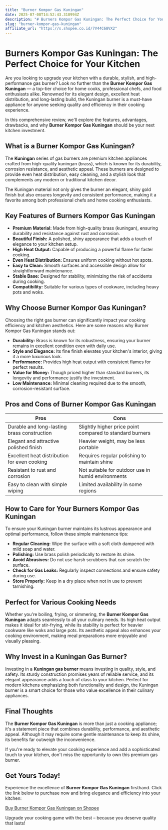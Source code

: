 ```yaml
---
title: "Burner Kompor Gas Kuningan"
date: 2025-07-08T14:52:43.318994Z
description: "# Burners Kompor Gas Kuningan: The Perfect Choice for Your Kitchen..."
slug: "burner-kompor-gas-kuningan"
affiliate_url: "https://s.shopee.co.id/7V44C68VX2"
---
```

# Burners Kompor Gas Kuningan: The Perfect Choice for Your Kitchen

Are you looking to upgrade your kitchen with a durable, stylish, and high-performance gas burner? Look no further than the **Burner Kompor Gas Kuningan** — a top-tier choice for home cooks, professional chefs, and food enthusiasts alike. Renowned for its elegant design, excellent heat distribution, and long-lasting build, the Kuningan burner is a must-have appliance for anyone seeking quality and efficiency in their cooking experience.

In this comprehensive review, we'll explore the features, advantages, drawbacks, and why **Burner Kompor Gas Kuningan** should be your next kitchen investment.

## What is a Burner Kompor Gas Kuningan?

The **Kuningan** series of gas burners are premium kitchen appliances crafted from high-quality kuningan (brass), which is known for its durability, corrosion resistance, and aesthetic appeal. These burners are designed to provide even heat distribution, easy cleaning, and a stylish look that complements any modern or traditional kitchen decor.

The Kuningan material not only gives the burner an elegant, shiny gold finish but also ensures longevity and consistent performance, making it a favorite among both professional chefs and home cooking enthusiasts.

## Key Features of Burners Kompor Gas Kuningan

- **Premium Material:** Made from high-quality brass (kuningan), ensuring durability and resistance against rust and corrosion.
- **Beautiful Finish:** A polished, shiny appearance that adds a touch of elegance to your kitchen setup.
- **High Heat Output:** Capable of producing a powerful flame for faster cooking.
- **Even Heat Distribution:** Ensures uniform cooking without hot spots.
- **Easy to Clean:** Smooth surfaces and accessible design allow for straightforward maintenance.
- **Stable Base:** Designed for stability, minimizing the risk of accidents during cooking.
- **Compatibility:** Suitable for various types of cookware, including heavy pots and woks.

## Why Choose Burner Kompor Gas Kuningan?

Choosing the right gas burner can significantly impact your cooking efficiency and kitchen aesthetics. Here are some reasons why Burner Kompor Gas Kuningan stands out:

- **Durability:** Brass is known for its robustness, ensuring your burner remains in excellent condition even with daily use.
- **Style and Elegance:** Its fine finish elevates your kitchen's interior, giving it a more luxurious look.
- **Performance:** Provides high heat output with consistent flames for perfect results.
- **Value for Money:** Though priced higher than standard burners, its longevity and performance justify the investment.
- **Low Maintenance:** Minimal cleaning required due to the smooth, corrosion-resistant surface.

## Pros and Cons of Burner Kompor Gas Kuningan

| **Pros**                                          | **Cons**                                          |
|--------------------------------------------------|--------------------------------------------------|
| Durable and long-lasting brass construction    | Slightly higher price point compared to standard burners |
| Elegant and attractive polished finish        | Heavier weight, may be less portable           |
| Excellent heat distribution for even cooking | Requires regular polishing to maintain shine   |
| Resistant to rust and corrosion               | Not suitable for outdoor use in humid environments |
| Easy to clean with simple wiping               | Limited availability in some regions           |

## How to Care for Your Burners Kompor Gas Kuningan

To ensure your Kuningan burner maintains its lustrous appearance and optimal performance, follow these simple maintenance tips:

- **Regular Cleaning:** Wipe the surface with a soft cloth dampened with mild soap and water.
- **Polishing:** Use brass polish periodically to restore its shine.
- **Avoid Abrasives:** Do not use harsh scrubbers that can scratch the surface.
- **Check for Gas Leaks:** Regularly inspect connections and ensure safety during use.
- **Store Properly:** Keep in a dry place when not in use to prevent tarnishing.

## Perfect for Various Cooking Needs

Whether you're boiling, frying, or simmering, the **Burner Kompor Gas Kuningan** adapts seamlessly to all your culinary needs. Its high heat output makes it ideal for stir-frying, while its stability is perfect for heavier cookware like woks and large pots. Its aesthetic appeal also enhances your cooking environment, making meal preparations more enjoyable and visually pleasing.

## Why Invest in a Kuningan Gas Burner?

Investing in a **Kuningan gas burner** means investing in quality, style, and safety. Its sturdy construction promises years of reliable service, and its elegant appearance adds a touch of class to your kitchen. Perfect for modern kitchens emphasizing both functionality and design, the Kuningan burner is a smart choice for those who value excellence in their culinary appliances.

## Final Thoughts

The **Burner Kompor Gas Kuningan** is more than just a cooking appliance; it's a statement piece that combines durability, performance, and aesthetic appeal. Although it may require some gentle maintenance to keep its shine, its benefits far outweigh the inconvenience.

If you're ready to elevate your cooking experience and add a sophisticated touch to your kitchen, don't miss the opportunity to own this premium gas burner.

## Get Yours Today!

Experience the excellence of **Burner Kompor Gas Kuningan** firsthand. Click the link below to purchase now and bring elegance and efficiency into your kitchen:

[Buy Burner Kompor Gas Kuningan on Shopee](https://s.shopee.co.id/7V44C68VX2)

Upgrade your cooking game with the best – because you deserve quality that lasts!